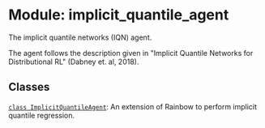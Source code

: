 <div itemscope itemtype="http://developers.google.com/ReferenceObject">
<meta itemprop="name" content="implicit_quantile_agent" />
<meta itemprop="path" content="stable" />
</div>

# Module: implicit_quantile_agent

The implicit quantile networks (IQN) agent.

The agent follows the description given in "Implicit Quantile Networks for
Distributional RL" (Dabney et. al, 2018).

## Classes

[`class ImplicitQuantileAgent`](./implicit_quantile_agent/ImplicitQuantileAgent.md):
An extension of Rainbow to perform implicit quantile regression.
